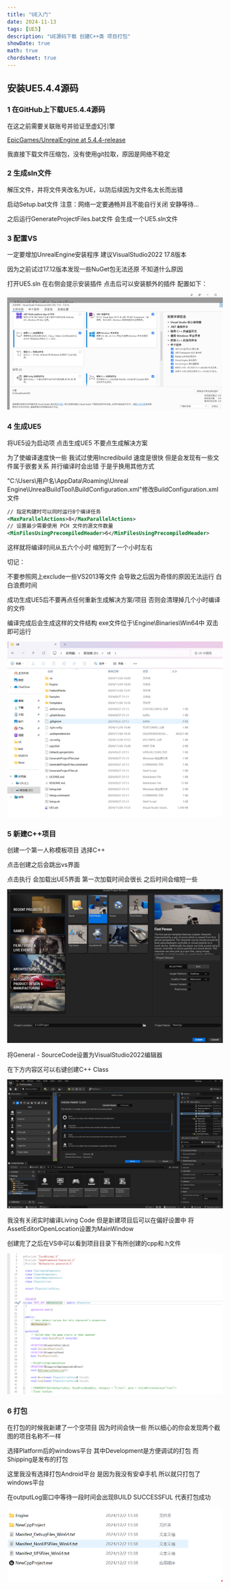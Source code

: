 ```yaml
---
title: "UE入门"
date: 2024-11-13
tags: [UE5]
description: "UE源码下载 创建C++类 项目打包"
showDate: true
math: true
chordsheet: true
---
```


## 安装UE5.4.4源码

### 1 在GitHub上下载UE5.4.4源码

在这之前需要关联账号并验证至虚幻引擎

[EpicGames/UnrealEngine at 5.4.4-release](https://github.com/EpicGames/UnrealEngine/tree/5.4.4-release)

我直接下载文件压缩包，没有使用git拉取，原因是网络不稳定



### 2 生成sln文件 

解压文件，并将文件夹改名为UE，以防后续因为文件名太长而出错

启动Setup.bat文件  注意：网络一定要通畅并且不能自行关闭 安静等待...

之后运行GenerateProjectFiles.bat文件 会生成一个UE5.sln文件



### 3 配置VS

一定要增加UnrealEngine安装程序 建议VisualStudio2022 17.8版本

因为之前试过17.12版本发现一些NuGet包无法还原 不知道什么原因

打开UE5.sln 在右侧会提示安装插件 点击后可以安装额外的插件 配置如下：

![VSConfig](/images/UE入门/VSConfig.png)



### 4 生成UE5

将UE5设为启动项 点击生成UE5 不要点生成解决方案

为了使编译速度快一些 我试过使用Incredibuild 速度是很快 但是会发现有一些文件属于嵌套关系 并行编译时会出错 于是乎换用其他方式

"C:\Users\用户名\AppData\Roaming\Unreal Engine\UnrealBuildTool\BuildConfiguration.xml"修改BuildConfiguration.xml文件

```xml
// 指定构建时可以同时运行8个编译任务
<MaxParallelActions>8</MaxParallelActions>
// 设置最少需要使用 PCH 文件的源文件数量
<MinFilesUsingPrecompiledHeader>6</MinFilesUsingPrecompiledHeader>
```

这样就将编译时间从五六个小时 缩短到了一个小时左右

切记：

不要参照网上exclude一些VS2013等文件 会导致之后因为奇怪的原因无法运行 白白浪费时间

成功生成UE5后不要再点任何重新生成解决方案/项目 否则会清理掉几个小时编译的文件

编译完成后会生成这样的文件结构 exe文件位于\Engine\Binaries\Win64中 双击即可运行

![UEFileStructure](/images/UE入门/UEFileStructure.png)



### 5 新建C++项目

创建一个第一人称模板项目 选择C++

点击创建之后会跳出vs界面

点击执行 会加载出UE5界面 第一次加载时间会很长 之后时间会缩短一些

![creatProject](/images/UE入门/creatProject.png)

将General - SourceCode设置为VisualStudio2022编辑器

在下方内容区可以右键创建C++ Class

![createCppClass](/images/UE入门/createCppClass.png)

我没有关闭实时编译Living Code 但是新建项目后可以在偏好设置中 将AssetEditorOpenLocation设置为MainWindow

创建完了之后在VS中可以看到项目目录下有所创建的cpp和.h文件

![CppFiles](/images/UE入门/CppFiles.png)

### 6 打包

在打包的时候我新建了一个空项目 因为时间会快一些 所以细心的你会发现两个截图的项目名称不一样

选择Platform后的windows平台 其中Development是方便调试的打包 而Shipping是发布的打包

这里我没有选择打包Android平台 是因为我没有安卓手机 所以就只打包了windows平台

在outputLog窗口中等待一段时间会出现BUILD SUCCESSFUL 代表打包成功

![package](/images/UE入门/package.png)
